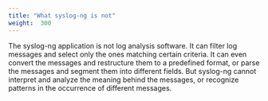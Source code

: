 ```yaml
---
title: "What syslog-ng is not"
weight:  300
---
```

<!-- DISCLAIMER: This file is based on the syslog-ng Open Source Edition documentation https://github.com/balabit/syslog-ng-ose-guides/commit/2f4a52ee61d1ea9ad27cb4f3168b95408fddfdf2 and is used under the terms of The syslog-ng Open Source Edition Documentation License. The file has been modified by Axoflow. -->

The syslog-ng application is not log analysis software. It can filter log messages and select only the ones matching certain criteria. It can even convert the messages and restructure them to a predefined format, or parse the messages and segment them into different fields. But syslog-ng cannot interpret and analyze the meaning behind the messages, or recognize patterns in the occurrence of different messages.

